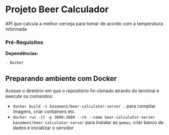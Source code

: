 # Projeto Beer Calculador
API que calcula a melhor cerveja para tomar de acordo com a temperatura informada

### Pré-Requisitos

**Dependências:** 
```
- Docker
```
## Preparando ambiente com Docker

Acesse o diretório em que o repositório foi clonado através do terminal e
execute os comandos:
 - `docker build -t basement/beer-calculator-server .` para compilar imagens, criar containers etc.
 - `docker run -it -p 3000:3000 --rm --name beer-calculator-server basement/beer-calculator-server` para instalar as `gemas`, criar banco de dados e inicializar
 o servidor
